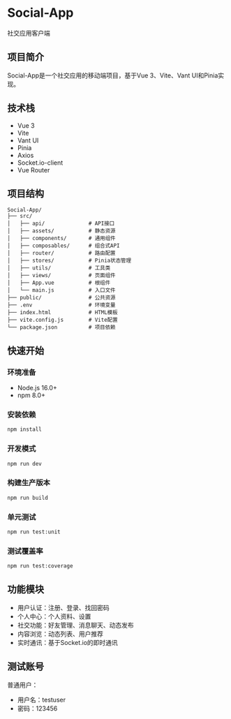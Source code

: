 # Social-App

社交应用客户端

## 项目简介

Social-App是一个社交应用的移动端项目，基于Vue 3、Vite、Vant UI和Pinia实现。

## 技术栈

- Vue 3
- Vite
- Vant UI
- Pinia
- Axios
- Socket.io-client
- Vue Router

## 项目结构

```
Social-App/
├── src/
│   ├── api/              # API接口
│   ├── assets/           # 静态资源
│   ├── components/       # 通用组件
│   ├── composables/      # 组合式API
│   ├── router/           # 路由配置
│   ├── stores/           # Pinia状态管理
│   ├── utils/            # 工具类
│   ├── views/            # 页面组件
│   ├── App.vue           # 根组件
│   └── main.js           # 入口文件
├── public/               # 公共资源
├── .env                  # 环境变量
├── index.html            # HTML模板
├── vite.config.js        # Vite配置
└── package.json          # 项目依赖
```

## 快速开始

### 环境准备

- Node.js 16.0+
- npm 8.0+

### 安装依赖

```bash
npm install
```

### 开发模式

```bash
npm run dev
```

### 构建生产版本

```bash
npm run build
```

### 单元测试

```bash
npm run test:unit
```

### 测试覆盖率

```bash
npm run test:coverage
```

## 功能模块

- 用户认证：注册、登录、找回密码
- 个人中心：个人资料、设置
- 社交功能：好友管理、消息聊天、动态发布
- 内容浏览：动态列表、用户推荐
- 实时通讯：基于Socket.io的即时通讯

## 测试账号

普通用户：

- 用户名：testuser
- 密码：123456
